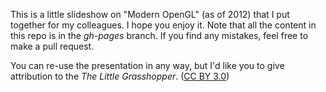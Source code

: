 This is a little slideshow on "Modern OpenGL" (as of 2012) that I put together for my colleagues.  I hope you enjoy it.  Note that all the content in this repo is in the *gh-pages* branch.  If you find any mistakes, feel free to make a pull request.

You can re-use the presentation in any way, but I'd like you to give attribution to the *The Little Grasshopper*.  ([CC BY 3.0](http://creativecommons.org/licenses/by/3.0/))
